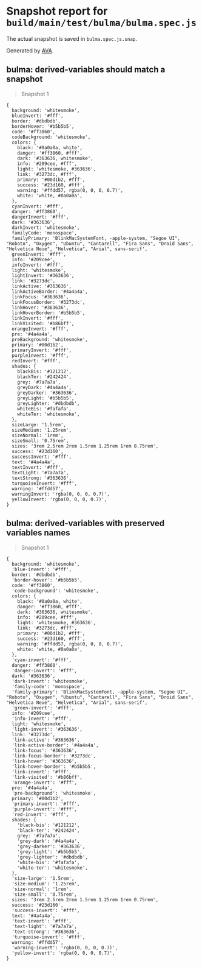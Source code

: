 # Snapshot report for `build/main/test/bulma/bulma.spec.js`

The actual snapshot is saved in `bulma.spec.js.snap`.

Generated by [AVA](https://ava.li).

## bulma: derived-variables should match a snapshot

> Snapshot 1

    {
      background: 'whitesmoke',
      blueInvert: '#fff',
      border: '#dbdbdb',
      borderHover: '#b5b5b5',
      code: '#ff3860',
      codeBackground: 'whitesmoke',
      colors: {
        black: '#0a0a0a, white',
        danger: '#ff3860, #fff',
        dark: '#363636, whitesmoke',
        info: '#209cee, #fff',
        light: 'whitesmoke, #363636',
        link: '#3273dc, #fff',
        primary: '#00d1b2, #fff',
        success: '#23d160, #fff',
        warning: '#ffdd57, rgba(0, 0, 0, 0.7)',
        white: 'white, #0a0a0a',
      },
      cyanInvert: '#fff',
      danger: '#ff3860',
      dangerInvert: '#fff',
      dark: '#363636',
      darkInvert: 'whitesmoke',
      familyCode: 'monospace',
      familyPrimary: 'BlinkMacSystemFont, -apple-system, "Segoe UI", "Roboto", "Oxygen", "Ubuntu", "Cantarell", "Fira Sans", "Droid Sans", "Helvetica Neue", "Helvetica", "Arial", sans-serif',
      greenInvert: '#fff',
      info: '#209cee',
      infoInvert: '#fff',
      light: 'whitesmoke',
      lightInvert: '#363636',
      link: '#3273dc',
      linkActive: '#363636',
      linkActiveBorder: '#4a4a4a',
      linkFocus: '#363636',
      linkFocusBorder: '#3273dc',
      linkHover: '#363636',
      linkHoverBorder: '#b5b5b5',
      linkInvert: '#fff',
      linkVisited: '#b86bff',
      orangeInvert: '#fff',
      pre: '#4a4a4a',
      preBackground: 'whitesmoke',
      primary: '#00d1b2',
      primaryInvert: '#fff',
      purpleInvert: '#fff',
      redInvert: '#fff',
      shades: {
        blackBis: '#121212',
        blackTer: '#242424',
        grey: '#7a7a7a',
        greyDark: '#4a4a4a',
        greyDarker: '#363636',
        greyLight: '#b5b5b5',
        greyLighter: '#dbdbdb',
        whiteBis: '#fafafa',
        whiteTer: 'whitesmoke',
      },
      sizeLarge: '1.5rem',
      sizeMedium: '1.25rem',
      sizeNormal: '1rem',
      sizeSmall: '0.75rem',
      sizes: '3rem 2.5rem 2rem 1.5rem 1.25rem 1rem 0.75rem',
      success: '#23d160',
      successInvert: '#fff',
      text: '#4a4a4a',
      textInvert: '#fff',
      textLight: '#7a7a7a',
      textStrong: '#363636',
      turquoiseInvert: '#fff',
      warning: '#ffdd57',
      warningInvert: 'rgba(0, 0, 0, 0.7)',
      yellowInvert: 'rgba(0, 0, 0, 0.7)',
    }

## bulma: derived-variables with preserved variables names

> Snapshot 1

    {
      background: 'whitesmoke',
      'blue-invert': '#fff',
      border: '#dbdbdb',
      'border-hover': '#b5b5b5',
      code: '#ff3860',
      'code-background': 'whitesmoke',
      colors: {
        black: '#0a0a0a, white',
        danger: '#ff3860, #fff',
        dark: '#363636, whitesmoke',
        info: '#209cee, #fff',
        light: 'whitesmoke, #363636',
        link: '#3273dc, #fff',
        primary: '#00d1b2, #fff',
        success: '#23d160, #fff',
        warning: '#ffdd57, rgba(0, 0, 0, 0.7)',
        white: 'white, #0a0a0a',
      },
      'cyan-invert': '#fff',
      danger: '#ff3860',
      'danger-invert': '#fff',
      dark: '#363636',
      'dark-invert': 'whitesmoke',
      'family-code': 'monospace',
      'family-primary': 'BlinkMacSystemFont, -apple-system, "Segoe UI", "Roboto", "Oxygen", "Ubuntu", "Cantarell", "Fira Sans", "Droid Sans", "Helvetica Neue", "Helvetica", "Arial", sans-serif',
      'green-invert': '#fff',
      info: '#209cee',
      'info-invert': '#fff',
      light: 'whitesmoke',
      'light-invert': '#363636',
      link: '#3273dc',
      'link-active': '#363636',
      'link-active-border': '#4a4a4a',
      'link-focus': '#363636',
      'link-focus-border': '#3273dc',
      'link-hover': '#363636',
      'link-hover-border': '#b5b5b5',
      'link-invert': '#fff',
      'link-visited': '#b86bff',
      'orange-invert': '#fff',
      pre: '#4a4a4a',
      'pre-background': 'whitesmoke',
      primary: '#00d1b2',
      'primary-invert': '#fff',
      'purple-invert': '#fff',
      'red-invert': '#fff',
      shades: {
        'black-bis': '#121212',
        'black-ter': '#242424',
        grey: '#7a7a7a',
        'grey-dark': '#4a4a4a',
        'grey-darker': '#363636',
        'grey-light': '#b5b5b5',
        'grey-lighter': '#dbdbdb',
        'white-bis': '#fafafa',
        'white-ter': 'whitesmoke',
      },
      'size-large': '1.5rem',
      'size-medium': '1.25rem',
      'size-normal': '1rem',
      'size-small': '0.75rem',
      sizes: '3rem 2.5rem 2rem 1.5rem 1.25rem 1rem 0.75rem',
      success: '#23d160',
      'success-invert': '#fff',
      text: '#4a4a4a',
      'text-invert': '#fff',
      'text-light': '#7a7a7a',
      'text-strong': '#363636',
      'turquoise-invert': '#fff',
      warning: '#ffdd57',
      'warning-invert': 'rgba(0, 0, 0, 0.7)',
      'yellow-invert': 'rgba(0, 0, 0, 0.7)',
    }
